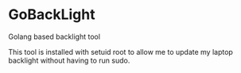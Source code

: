 # GoBackLight
Golang based backlight tool

This tool is installed with setuid root to allow me to update my laptop backlight
without having to run sudo.

